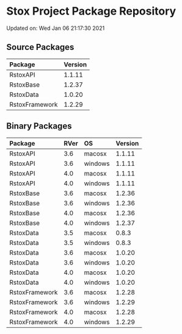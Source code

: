 # Stox Project Package Repository


Updated on: Wed Jan 06 21:17:30 2021
## Source Packages

|Package        |Version |
|:--------------|:-------|
|RstoxAPI       |1.1.11  |
|RstoxBase      |1.2.37  |
|RstoxData      |1.0.20  |
|RstoxFramework |1.2.29  |

## Binary Packages

|Package        |RVer |OS      |Version |
|:--------------|:----|:-------|:-------|
|RstoxAPI       |3.6  |macosx  |1.1.11  |
|RstoxAPI       |3.6  |windows |1.1.11  |
|RstoxAPI       |4.0  |macosx  |1.1.11  |
|RstoxAPI       |4.0  |windows |1.1.11  |
|RstoxBase      |3.6  |macosx  |1.2.36  |
|RstoxBase      |3.6  |windows |1.2.36  |
|RstoxBase      |4.0  |macosx  |1.2.36  |
|RstoxBase      |4.0  |windows |1.2.37  |
|RstoxData      |3.5  |macosx  |0.8.3   |
|RstoxData      |3.5  |windows |0.8.3   |
|RstoxData      |3.6  |macosx  |1.0.20  |
|RstoxData      |3.6  |windows |1.0.20  |
|RstoxData      |4.0  |macosx  |1.0.20  |
|RstoxData      |4.0  |windows |1.0.20  |
|RstoxFramework |3.6  |macosx  |1.2.28  |
|RstoxFramework |3.6  |windows |1.2.29  |
|RstoxFramework |4.0  |macosx  |1.2.28  |
|RstoxFramework |4.0  |windows |1.2.29  |
